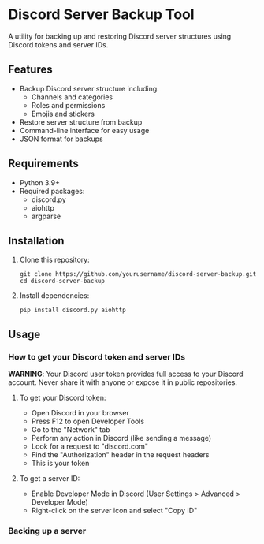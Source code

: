 # Discord Server Backup Tool

A utility for backing up and restoring Discord server structures using Discord tokens and server IDs.

## Features

- Backup Discord server structure including:
  - Channels and categories
  - Roles and permissions
  - Emojis and stickers
- Restore server structure from backup
- Command-line interface for easy usage
- JSON format for backups

## Requirements

- Python 3.9+
- Required packages:
  - discord.py
  - aiohttp
  - argparse

## Installation

1. Clone this repository:
   ```
   git clone https://github.com/yourusername/discord-server-backup.git
   cd discord-server-backup
   ```

2. Install dependencies:
   ```
   pip install discord.py aiohttp
   ```

## Usage

### How to get your Discord token and server IDs

**WARNING**: Your Discord user token provides full access to your Discord account. Never share it with anyone or expose it in public repositories.

1. To get your Discord token:
   - Open Discord in your browser
   - Press F12 to open Developer Tools
   - Go to the "Network" tab
   - Perform any action in Discord (like sending a message)
   - Look for a request to "discord.com"
   - Find the "Authorization" header in the request headers
   - This is your token

2. To get a server ID:
   - Enable Developer Mode in Discord (User Settings > Advanced > Developer Mode)
   - Right-click on the server icon and select "Copy ID"

### Backing up a server


